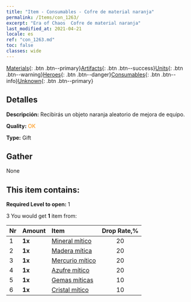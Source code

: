```yaml
---
title: "Item - Consumables - Cofre de material naranja"
permalink: /Items/con_1263/
excerpt: "Era of Chaos  Cofre de material naranja"
last_modified_at: 2021-04-21
locale: es
ref: "con_1263.md"
toc: false
classes: wide
---
```

 [Materials](/es/Items/){: .btn .btn--primary}[Artifacts](/es/Items/Artifacts/){: .btn .btn--success}[Units](/es/Items/Units/){: .btn .btn--warning}[Heroes](/es/Items/Heroes/){: .btn .btn--danger}[Consumables](/es/Items/Consumables/){: .btn .btn--info}[Unknown](/es/Items/Unknown/){: .btn .btn--primary}

## Detalles
 **Descripción:** Recibirás un objeto naranja aleatorio de mejora de equipo.

 **Quality:** <span style="color: #FF8C00">OK</span>

 **Type:** Gift

## Gather

  None

## This item contains:

 **Required Level to open:** 1

 3 You would get **1** item  from:

  | Nr | Amount |     Item    | Drop Rate,% |
  |:---|:-------|:------------|:---------:|
  | 1 |  **1x** | [Mineral mítico](/es/Items/mat_61/) | 20 | 
  | 2 |  **1x** | [Madera mítica](/es/Items/mat_62/) | 20 | 
  | 3 |  **1x** | [Mercurio mítico](/es/Items/mat_63/) | 20 | 
  | 4 |  **1x** | [Azufre mítico](/es/Items/mat_64/) | 20 | 
  | 5 |  **1x** | [Gemas míticas](/es/Items/mat_65/) | 10 | 
  | 6 |  **1x** | [Cristal mítico](/es/Items/mat_66/) | 10 | 

